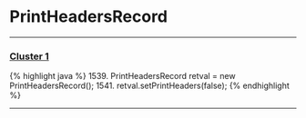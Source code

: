 # PrintHeadersRecord

***

### [Cluster 1](./1)
{% highlight java %}
1539. PrintHeadersRecord retval = new PrintHeadersRecord();
1541. retval.setPrintHeaders(false);
{% endhighlight %}

***

